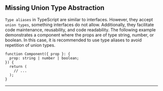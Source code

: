 ## Missing Union Type Abstraction
``Type aliases`` in TypeScript are similar to interfaces. However, they accept ``union types``, something interfaces do not allow. Additionally, they facilitate code maintenance, reusability, and code readability. The following example demonstrates a component where the props are of type string, number, or boolean. In this case, it is recommended to use type aliases to avoid repetition of union types.

```tsx
function Component({ prop }: {
  prop: string | number | boolean;
}) {
  return (
    // ...
  );
}
```

---